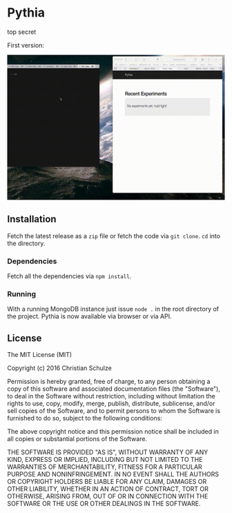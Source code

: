 # Pythia
top secret

First version:

![](first-vs.gif)

## Installation
Fetch the latest release as a `zip` file or fetch the code via `git clone`. `cd` into the
directory.

### Dependencies
Fetch all the dependencies via `npm install`.

### Running
With a running MongoDB instance just issue `node .` in the root directory of the project.
Pythia is now available via browser or via API.

## License
The MIT License (MIT)

Copyright (c) 2016 Christian Schulze

Permission is hereby granted, free of charge, to any person obtaining a copy
of this software and associated documentation files (the "Software"), to deal
in the Software without restriction, including without limitation the rights
to use, copy, modify, merge, publish, distribute, sublicense, and/or sell
copies of the Software, and to permit persons to whom the Software is
furnished to do so, subject to the following conditions:

The above copyright notice and this permission notice shall be included in all
copies or substantial portions of the Software.

THE SOFTWARE IS PROVIDED "AS IS", WITHOUT WARRANTY OF ANY KIND, EXPRESS OR
IMPLIED, INCLUDING BUT NOT LIMITED TO THE WARRANTIES OF MERCHANTABILITY,
FITNESS FOR A PARTICULAR PURPOSE AND NONINFRINGEMENT. IN NO EVENT SHALL THE
AUTHORS OR COPYRIGHT HOLDERS BE LIABLE FOR ANY CLAIM, DAMAGES OR OTHER
LIABILITY, WHETHER IN AN ACTION OF CONTRACT, TORT OR OTHERWISE, ARISING FROM,
OUT OF OR IN CONNECTION WITH THE SOFTWARE OR THE USE OR OTHER DEALINGS IN THE
SOFTWARE.

